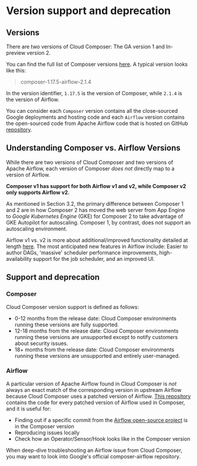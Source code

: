 # Version support and deprecation

## Versions

There are two versions of Cloud Composer: The GA version 1 and In-preview version 2.

You can find the full list of Composer versions [here](https://cloud.google.com/composer/docs/concepts/versioning/composer-versions). A typical version looks like this:

> composer-1.17.5-airflow-2.1.4

In the version identifier, `1.17.5` is the version of Composer, while `2.1.4` is the version of Airflow.

You can consider each `Composer` version contains all the close-sourced Google deployments and hosting code and each `Airflow` version contains the open-sourced code from Apache Airflow code that is hosted on GitHub [repository](https://github.com/apache/airflow).

## Understanding Composer vs. Airflow Versions

While there are two versions of Cloud Composer and two versions of Apache Airflow, each version of Composer _does not_ directly map to a version of Airflow.

**Composer v1 has support for both Airflow v1 and v2, while Composer v2 only supports Airflow v2.**

As mentioned in Section 3.2, the primary difference between Composer 1 and 2 are in how Composer 2 has moved the web server from App Engine to _Google Kubernetes Engine_ (GKE) for Composer 2 to take advantage of GKE Autopilot for autoscaling. Composer 1, by contrast, does not support an autoscaling environment.

Airflow v1 vs. v2 is more about additional/improved functionality detailed at length [here](https://airflow.apache.org/blog/airflow-two-point-oh-is-here/). The most anticipated new features in Airflow include: Easier to author DAGs, 'massive' scheduler performance improvements, high-availability support for the job scheduler, and an improved UI.

## Support and deprecation

### Composer

Cloud Composer version support is defined as follows:

- 0-12 months from the release date: Cloud Composer environments running these versions are fully supported.
- 12-18 months from the release date: Cloud Composer environments running these versions are unsupported except to notify customers about security issues.
- 18+ months from the release date: Cloud Composer environments running these versions are unsupported and entirely user-managed.

### Airflow

A particular version of Apache Airflow found in Cloud Composer is _not_ always an exact match of the corresponding version in upstream Airflow because Cloud Composer uses a patched version of Airflow.
[This repository](https://github.com/GoogleCloudPlatform/composer-airflow/tree/2.0.2) contains the code for every patched version of Airflow used in Composer, and it is useful for:

- Finding out if a specific commit from the [Airflow open-source project](https://github.com/apache/airflow) is in the Composer version
- Reproducing issues locally
- Check how an Operator/Sensor/Hook looks like in the Composer version

When deep-dive troubleshooting an Airflow issue from Cloud Composer, you may want to look into Google's official composer-airflow repository.
